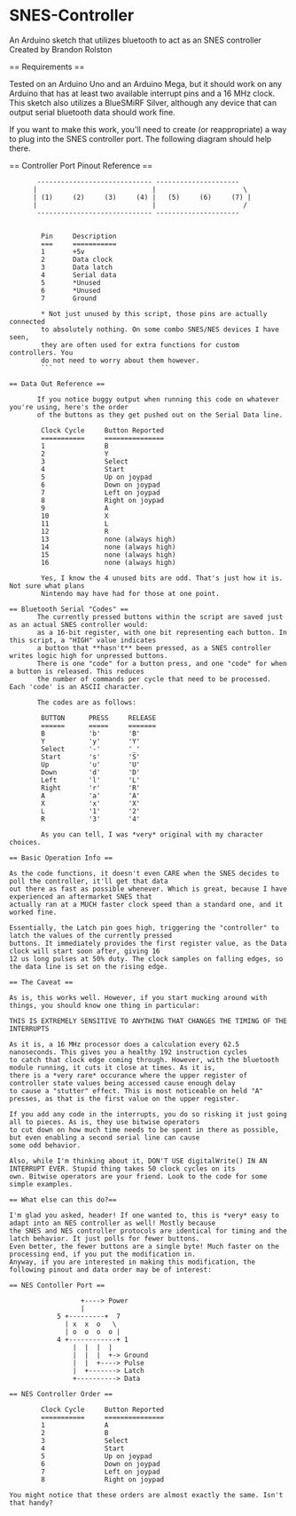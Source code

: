 # SNES-Controller
An Arduino sketch that utilizes bluetooth to act as an SNES controller
Created by Brandon Rolston

== Requirements ==

Tested on an Arduino Uno and an Arduino Mega, but it should work on any Arduino that
has at least two available interrupt pins and a 16 MHz clock. This sketch also utilizes a 
BlueSMiRF Silver, although any device that can output serial bluetooth data should work fine.

If you want to make this work, you'll need to create (or reappropriate) a way to plug into the SNES controller port.
The following diagram should help there.

== Controller Port Pinout Reference ==
```
       ----------------------------- ---------------------
      |                             |                      \
      | (1)     (2)     (3)     (4) |   (5)     (6)     (7) |
      |                             |                      /
       ----------------------------- ---------------------


        Pin     Description           
        ===     ===========            
        1       +5v                    
        2       Data clock           
        3       Data latch         
        4       Serial data       
        5       *Unused                   
        6       *Unused                
        7       Ground 
        
        * Not just unused by this script, those pins are actually connected
        to absolutely nothing. On some combo SNES/NES devices I have seen,
        they are often used for extra functions for custom controllers. You
        do not need to worry about them however.
        ```
       
== Data Out Reference ==

       If you notice buggy output when running this code on whatever you're using, here's the order
       of the buttons as they get pushed out on the Serial Data line.
       
        Clock Cycle     Button Reported
        ===========     ===============
        1               B
        2               Y
        3               Select
        4               Start
        5               Up on joypad
        6               Down on joypad
        7               Left on joypad
        8               Right on joypad
        9               A
        10              X
        11              L
        12              R
        13              none (always high)
        14              none (always high)
        15              none (always high)
        16              none (always high)
        
        Yes, I know the 4 unused bits are odd. That's just how it is. Not sure what plans
        Nintendo may have had for those at one point.
        
== Bluetooth Serial "Codes" ==
       The currently pressed buttons within the script are saved just as an actual SNES controller would:
       as a 16-bit register, with one bit representing each button. In this script, a "HIGH" value indicates
       a button that **hasn't** been pressed, as a SNES controller writes logic high for unpressed buttons.
       There is one "code" for a button press, and one "code" for when a button is released. This reduces
       the number of commands per cycle that need to be processed. Each 'code' is an ASCII character.
       
       The codes are as follows:
      
        BUTTON      PRESS     RELEASE       
        ======      =====     =======
        B           'b'       'B'
        Y           'y'       'Y'
        Select      '-'       '_'
        Start       's'       'S'
        Up          'u'       'U'
        Down        'd'       'D'
        Left        'l'       'L'
        Right       'r'       'R'
        A           'a'       'A'
        X           'x'       'X'
        L           '1'       '2'
        R           '3'       '4'
        
        As you can tell, I was *very* original with my character choices.
        
== Basic Operation Info ==

As the code functions, it doesn't even CARE when the SNES decides to poll the controller, it'll get that data
out there as fast as possible whenever. Which is great, because I have experienced an aftermarket SNES that
actually ran at a MUCH faster clock speed than a standard one, and it worked fine.

Essentially, the Latch pin goes high, triggering the "controller" to latch the values of the currently pressed
buttons. It immediately provides the first register value, as the Data clock will start soon after, giving 16 
12 us long pulses at 50% duty. The clock samples on falling edges, so the data line is set on the rising edge.

== The Caveat ==

As is, this works well. However, if you start mucking around with things, you should know one thing in particular:

THIS IS EXTREMELY SENSITIVE TO ANYTHING THAT CHANGES THE TIMING OF THE INTERRUPTS

As it is, a 16 MHz processor does a calculation every 62.5 nanoseconds. This gives you a healthy 192 instruction cycles
to catch that clock edge coming through. However, with the bluetooth module running, it cuts it close at times. As it is,
there is a *very rare* occurance where the upper register of controller state values being accessed cause enough delay
to cause a "stutter" effect. This is most noticeable on held "A" presses, as that is the first value on the upper register.

If you add any code in the interrupts, you do so risking it just going all to pieces. As is, they use bitwise operators
to cut down on how much time needs to be spent in there as possible, but even enabling a second serial line can cause
some odd behavior.

Also, while I'm thinking about it, DON'T USE digitalWrite() IN AN INTERRUPT EVER. Stupid thing takes 50 clock cycles on its
own. Bitwise operators are your friend. Look to the code for some simple examples.

== What else can this do?==

I'm glad you asked, header! If one wanted to, this is *very* easy to adapt into an NES controller as well! Mostly because
the SNES and NES controller protocols are identical for timing and the latch behavior. It just polls for fewer buttons.
Even better, the fewer buttons are a single byte! Much faster on the processing end, if you put the modification in.
Anyway, if you are interested in making this modification, the following pinout and data order may be of interest:

== NES Contoller Port == 
        
                  +----> Power
                  |
            5 +---------+  7    
              | x  x  o   \     
              | o  o  o  o |    
            4 +------------+ 1  
                |  |  |  |
                |  |  |  +-> Ground
                |  |  +----> Pulse
                |  +-------> Latch
                +----------> Data  
                
== NES Controller Order ==

        Clock Cycle     Button Reported
        ===========     ===============
        1               A
        2               B
        3               Select
        4               Start
        5               Up on joypad
        6               Down on joypad
        7               Left on joypad
        8               Right on joypad

You might notice that these orders are almost exactly the same. Isn't that handy?
